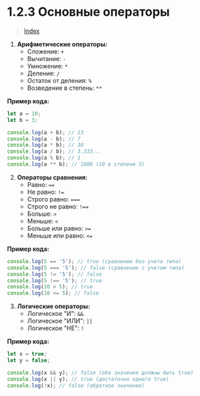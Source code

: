 # **1.2.3 Основные операторы**

> [Index](./0%20Index.md)

1. **Арифметические операторы:**
   - Сложение: `+`
   - Вычитание: `-`
   - Умножение: `*`
   - Деление: `/`
   - Остаток от деления: `%`
   - Возведение в степень: `**`

**Пример кода:**

```javascript
let a = 10;
let b = 3;

console.log(a + b); // 13
console.log(a - b); // 7
console.log(a * b); // 30
console.log(a / b); // 3.333...
console.log(a % b); // 1
console.log(a ** b); // 1000 (10 в степени 3)
```

2. **Операторы сравнения:**
   - Равно: `==`
   - Не равно: `!=`
   - Строго равно: `===`
   - Строго не равно: `!==`
   - Больше: `>`
   - Меньше: `<`
   - Больше или равно: `>=`
   - Меньше или равно: `<=`

**Пример кода:**

```javascript
console.log(5 == '5'); // true (сравнение без учета типа)
console.log(5 === '5'); // false (сравнение с учетом типа)
console.log(5 != '5'); // false
console.log(5 !== '5'); // true
console.log(10 > 5); // true
console.log(10 <= 5); // false
```

3. **Логические операторы:**
   - Логическое "И": `&&`
   - Логическое "ИЛИ": `||`
   - Логическое "НЕ": `!`

**Пример кода:**

```javascript
let x = true;
let y = false;

console.log(x && y); // false (оба значения должны быть true)
console.log(x || y); // true (достаточно одного true)
console.log(!x); // false (обратное значение)
```
